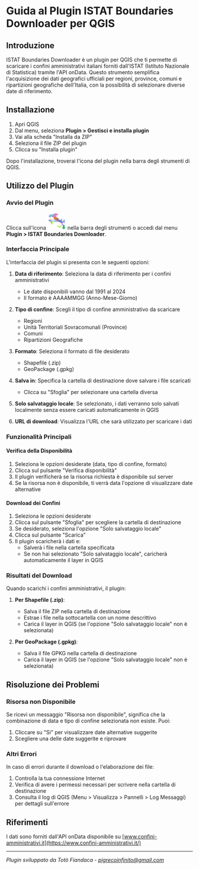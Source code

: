 # Guida al Plugin ISTAT Boundaries Downloader per QGIS

## Introduzione
ISTAT Boundaries Downloader è un plugin per QGIS che ti permette di scaricare i confini amministrativi italiani forniti dall'ISTAT (Istituto Nazionale di Statistica) tramite l'API onData. Questo strumento semplifica l'acquisizione dei dati geografici ufficiali per regioni, province, comuni e ripartizioni geografiche dell'Italia, con la possibilità di selezionare diverse date di riferimento.

## Installazione

1. Apri QGIS
2. Dal menu, seleziona **Plugin > Gestisci e installa plugin**
3. Vai alla scheda "Installa da ZIP"
4. Seleziona il file ZIP del plugin
5. Clicca su "Installa plugin"

Dopo l'installazione, troverai l'icona del plugin nella barra degli strumenti di QGIS.

## Utilizzo del Plugin

### Avvio del Plugin
Clicca sull'icona ![icona plugin](icon.png) nella barra degli strumenti o accedi dal menu **Plugin > ISTAT Boundaries Downloader**.

### Interfaccia Principale
L'interfaccia del plugin si presenta con le seguenti opzioni:

1. **Data di riferimento**: Seleziona la data di riferimento per i confini amministrativi
   - Le date disponibili vanno dal 1991 al 2024
   - Il formato è AAAAMMGG (Anno-Mese-Giorno)

2. **Tipo di confine**: Scegli il tipo di confine amministrativo da scaricare
   - Regioni
   - Unità Territoriali Sovracomunali (Province)
   - Comuni
   - Ripartizioni Geografiche

3. **Formato**: Seleziona il formato di file desiderato
   - Shapefile (.zip)
   - GeoPackage (.gpkg)

4. **Salva in**: Specifica la cartella di destinazione dove salvare i file scaricati
   - Clicca su "Sfoglia" per selezionare una cartella diversa

5. **Solo salvataggio locale**: Se selezionato, i dati verranno solo salvati localmente senza essere caricati automaticamente in QGIS

6. **URL di download**: Visualizza l'URL che sarà utilizzato per scaricare i dati

### Funzionalità Principali

#### Verifica della Disponibilità
1. Seleziona le opzioni desiderate (data, tipo di confine, formato)
2. Clicca sul pulsante "Verifica disponibilità"
3. Il plugin verificherà se la risorsa richiesta è disponibile sul server
4. Se la risorsa non è disponibile, ti verrà data l'opzione di visualizzare date alternative

#### Download dei Confini
1. Seleziona le opzioni desiderate
2. Clicca sul pulsante "Sfoglia" per scegliere la cartella di destinazione
3. Se desiderato, seleziona l'opzione "Solo salvataggio locale"
4. Clicca sul pulsante "Scarica"
5. Il plugin scaricherà i dati e:
   - Salverà i file nella cartella specificata
   - Se non hai selezionato "Solo salvataggio locale", caricherà automaticamente il layer in QGIS

### Risultati del Download

Quando scarichi i confini amministrativi, il plugin:

1. **Per Shapefile (.zip)**:
   - Salva il file ZIP nella cartella di destinazione
   - Estrae i file nella sottocartella con un nome descrittivo
   - Carica il layer in QGIS (se l'opzione "Solo salvataggio locale" non è selezionata)

2. **Per GeoPackage (.gpkg)**:
   - Salva il file GPKG nella cartella di destinazione
   - Carica il layer in QGIS (se l'opzione "Solo salvataggio locale" non è selezionata)

## Risoluzione dei Problemi

### Risorsa non Disponibile
Se ricevi un messaggio "Risorsa non disponibile", significa che la combinazione di data e tipo di confine selezionata non esiste. Puoi:
1. Cliccare su "Sì" per visualizzare date alternative suggerite
2. Scegliere una delle date suggerite e riprovare

### Altri Errori
In caso di errori durante il download o l'elaborazione dei file:
1. Controlla la tua connessione Internet
2. Verifica di avere i permessi necessari per scrivere nella cartella di destinazione
3. Consulta il log di QGIS (Menu > Visualizza > Pannelli > Log Messaggi) per dettagli sull'errore

## Riferimenti
I dati sono forniti dall'API onData disponibile su [www.confini-amministrativi.it](https://www.confini-amministrativi.it/)

---

*Plugin sviluppato da Totò Fiandaca - pigrecoinfinito@gmail.com*